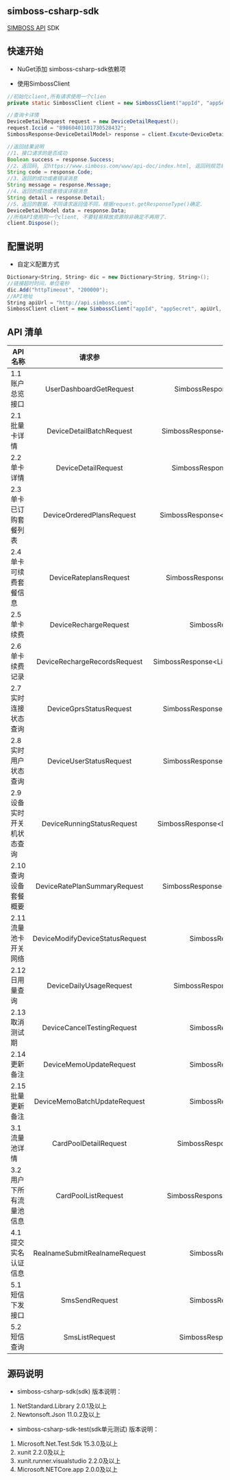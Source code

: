 simboss-csharp-sdk
---
[SIMBOSS API](https://www.simboss.com/www/api-doc/index.html) SDK

## 快速开始

- NuGet添加 simboss-csharp-sdk依赖项


- 使用SimbossClient

```java
//初始化client,所有请求使用一个clien
private static SimbossClient client = new SimbossClient("appId", "appSecret").Init();

//查询卡详情
DeviceDetailRequest request = new DeviceDetailRequest();
request.Iccid = "89860401101730528432";
SimbossResponse<DeviceDetailModel> response = client.Excute<DeviceDetailModel>(request);

//返回结果说明
//1、接口请求的是否成功
Boolean success = response.Success;
//2、返回码, 见https://www.simboss.com/www/api-doc/index.html, 返回码规范章节。
String code = response.Code;
//3、返回的成功或者错误消息
String message = response.Message;
//4、返回的成功或者错误详细消息
String detail = response.Detail;
//5、返回的数据，不同请求返回值不同，根据request.getResponseType()确定.
DeviceDetailModel data = response.Data;
//所有API使用同一个client, 不要轻易释放资源除非确定不再用了.
client.Dispose();

```

## 配置说明
- 自定义配置方式

```C#
Dictionary<String, String> dic = new Dictionary<String, String>();
//链接超时时间，单位毫秒
dic.Add("httpTimeout", "200000");
//API地址
String apiUrl = "http://api.simboss.com";
SimbossClient client = new SimbossClient("appId", "appSecret", apiUrl, dic).Init();

```

## API 清单

| API 名称               |           请求参                 |  返回值                                  |
| --------------------- | :-----------------------------: | :--------------------------------------: |
|1.1 账户总览接口         | UserDashboardGetRequest         | SimbossResponse\<DashboardDTO\>          |
|2.1 批量卡详情			 | DeviceDetailBatchRequest        | SimbossResponse\<List\<DeviceDetailDTO\>\>   |
|2.2 单卡详情				 | DeviceDetailRequest             | SimbossResponse\<DeviceDetailDTO\>         |
|2.3 单卡已订购套餐列表	 | DeviceOrderedPlansRequest       | SimbossResponse\<List\<OrderedPlansDTO\>\>   |
|2.4 单卡可续费套餐信息	 | DeviceRateplansRequest          | SimbossResponse\<List\<RatePlansDTO\>\>      |
|2.5 单卡续费				 | DeviceRechargeRequest           | SimbossResponse\<String\>                  |
|2.6 单卡续费记录			 | DeviceRechargeRecordsRequest    | SimbossResponse\<List\<RechargeRecordsDTO\>\> |
|2.7 实时连接状态查询		 | DeviceGprsStatusRequest         | SimbossResponse\<DeviceGprsStatusDTO\>     |
|2.8 实时用户状态查询		 | DeviceUserStatusRequest         | SimbossResponse\<DeviceUserStatusDTO\>     |
|2.9 设备实时开关机状态查询 | DeviceRunningStatusRequest      | SimbossResponse\<DeviceRunningStatusDTO\>  |
|2.10 查询设备套餐概要     | DeviceRatePlanSummaryRequest    | SimbossResponse\<RatePlanSummaryDTO\>      |
|2.11 流量池卡开关网络     | DeviceModifyDeviceStatusRequest | SimbossResponse\<String\>                  |
|2.12 日用量查询          | DeviceDailyUsageRequest         | SimbossResponse\<DailyUsageDTO\>           |
|2.13 取消测试期          | DeviceCancelTestingRequest      | SimbossResponse\<String\>                  |
|2.14 更新备注            | DeviceMemoUpdateRequest         | SimbossResponse\<String\>                  |
|2.15 批量更新备注         | DeviceMemoBatchUpdateRequest    | SimbossResponse\<String\>                  |
|3.1 流量池详情			 | CardPoolDetailRequest           | SimbossResponse\<CardPoolDTO\>             |
|3.2 用户下所有流量池信息   | CardPoolListRequest             | SimbossResponse\<List\<CardPoolDTO\>\>      |
|4.1 提交实名认证信息		 | RealnameSubmitRealnameRequest   | SimbossResponse\<String\>                  |
|5.1 短信下发接口			 | SmsSendRequest                  | SimbossResponse\<String\>                  |
|5.2 短信查询             | SmsListRequest                  | SimbossResponse\<SmsListDTO\>              |

## 源码说明 
- simboss-csharp-sdk(sdk) 版本说明：
 
1. NetStandard.Library 2.0.1及以上
2. Newtonsoft.Json 11.0.2及以上

- simboss-csharp-sdk-test(sdk单元测试) 版本说明：

1. Microsoft.Net.Test.Sdk 15.3.0及以上
2. xunit 2.2.0及以上
3. xunit.runner.visualstudio 2.2.0及以上
4. Microsoft.NETCore.app 2.0.0及以上




